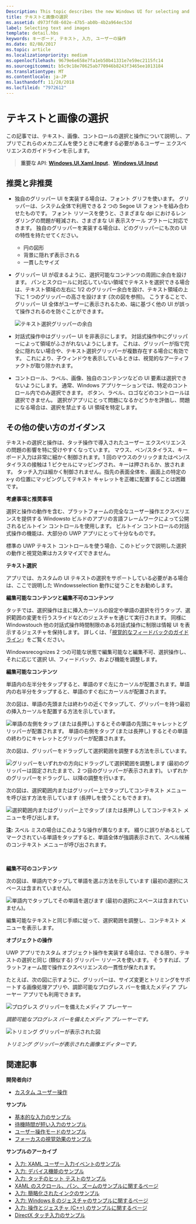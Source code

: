 ```yaml
---
Description: This topic describes the new Windows UI for selecting and manipulating text, images, and controls and provides user experience guidelines that should be considered when using these new selection and manipulation mechanisms in your UWP app.
title: テキストと画像の選択
ms.assetid: d973ffd8-602e-47b5-ab0b-4b2a964ec53d
label: Selecting text and images
template: detail.hbs
keywords: キーボード, テキスト, 入力, ユーザーの操作
ms.date: 02/08/2017
ms.topic: article
ms.localizationpriority: medium
ms.openlocfilehash: 9679e6e658e7fa1eb50b41331e7e59ec2115fc14
ms.sourcegitcommit: b5c9c18e70625ab770946b8243f3465ee1013184
ms.translationtype: MT
ms.contentlocale: ja-JP
ms.lasthandoff: 11/28/2018
ms.locfileid: "7972612"
---
```

# <a name="selecting-text-and-images"></a>テキストと画像の選択


この記事では、テキスト、画像、コントロールの選択と操作について説明し、アプリでこれらのメカニズムを使うときに考慮する必要があるユーザー エクスペリエンスのガイドラインを示します。

> **重要な API**: [**Windows.UI.Xaml.Input**](https://msdn.microsoft.com/library/windows/apps/br227994)、[**Windows.UI.Input**](https://msdn.microsoft.com/library/windows/apps/br242084)
 


## <a name="dos-and-donts"></a>推奨と非推奨


-   独自のグリッパー UI を実装する場合は、フォント グリフを使います。 グリッパーは、システム全体で利用できる 2 つの Segoe UI フォントを組み合わせたものです。 フォント リソースを使うと、さまざまな dpi におけるレンダリングの問題が軽減され、さまざまな UI 表示スケール プラトーに対応できます。 独自のグリッパーを実装する場合は、どのグリッパーにも次の UI の特性を持たせてください。

    -   円の図形
    -   背景に隠れず表示される
    -   一貫したサイズ
-   グリッパー UI が収まるように、選択可能なコンテンツの周囲に余白を設けます。 パンとスクロールに対応していない領域でテキストを選択できる場合は、テキスト領域の左右に 1/2 のグリッパー余白を設け、テキスト領域の上下に 1 つのグリッパーの高さを設けます (次の図を参照)。 こうすることで、グリッパー UI 全体がユーザーに表示されるため、端に基づく他の UI が誤って操作されるのを防ぐことができます。

    ![テキスト選択グリッパーの余白](images/textselection-gripper-margins.png)

-   対話式操作中はグリッパー UI を非表示にします。 対話式操作中にグリッパーによって領域がふさがれないようにします。 これは、グリッパーが指で完全に隠れない場合や、テキスト選択グリッパーが複数存在する場合に有効です。 これにより、子ウィンドウを表示しているときは、視覚的なアーティファクトが取り除かれます。

-   コントロール、ラベル、画像、独自のコンテンツなどの UI 要素は選択できないようにします。 通常、Windows アプリケーションでは、特定のコントロール内でのみ選択できます。 ボタン、ラベル、ロゴなどのコントロールは選択できません。 選択がアプリにとって問題になるかどうかを評価し、問題になる場合は、選択を禁止する UI 領域を特定します。 

## <a name="additional-usage-guidance"></a>その他の使い方のガイダンス


テキストの選択と操作は、タッチ操作で導入されたユーザー エクスペリエンスの問題の影響を特に受けやすくなっています。 マウス、ペン/スタイラス、キーボード入力は非常に細かく制御されます。1 回のマウスのクリックまたはペン/スタイラスの接触は 1 ピクセルにマッピングされ、キーは押されるか、放されます。 タッチ入力は細かく制御されません。指先の表面全体を、画面上の特定の x-y の位置にマッピングしてテキスト キャレットを正確に配置することは困難です。

**考慮事項と推奨事項**

選択と操作の動作を含む、プラットフォームの完全なユーザー操作エクスペリエンスを提供する Windowsto ビルドのアプリの言語フレームワークによって公開されるビルトイン コントロールを使用します。 ビルトイン コントロールの対話式操作の機能は、大部分の UWP アプリにとって十分なものです。

標準の UWP テキスト コントロールを使う場合、このトピックで説明した選択の動作と視覚効果はカスタマイズできません。

**テキスト選択**

アプリでは、カスタムの UI テキストの選択をサポートしている必要がある場合は、ここで説明した Windowsselection 動作に従うことをお勧めします。

**編集可能なコンテンツと編集不可のコンテンツ**


タッチでは、選択操作は主に挿入カーソルの設定や単語の選択を行うタップ、選択範囲の変更を行うスライドなどのジェスチャを通じて実行されます。 同様に Windowstouch 他の対話式操作時間制限のある対話式操作に制限は情報 UI を表示するジェスチャを保持します。 詳しくは、「[視覚的なフィードバックのガイドライン](guidelines-for-visualfeedback.md)」をご覧ください。

Windowsrecognizes 2 つの可能な状態で編集可能なと編集不可、選択操作し、それに応じて選択 UI、フィードバック、および機能を調整します。

**編集可能なコンテンツ**

単語内の左半分をタップすると、単語のすぐ左にカーソルが配置されます。単語内の右半分をタップすると、単語のすぐ右にカーソルが配置されます。

次の図は、単語の先頭または終わりの近くでタップして、グリッパーを持つ最初の挿入カーソルを配置する方法を示しています。

![単語の左側をタップ (または長押し) するとその単語の先頭にキャレットとグリッパーが配置されます。 単語の右側をタップ (または長押し) するとその単語の終わりにキャレットとグリッパーが配置されます。](images/textselection-place-caret.png)

次の図は、グリッパーをドラッグして選択範囲を調整する方法を示しています。

![グリッパーをいずれかの方向にドラッグして選択範囲を調整します (最初のグリッパーは固定されたままで、2 つ目のグリッパーが表示されます)。 いずれかのグリッパーをドラッグし、以降の調整を行います。](images/adjust-selection.png)

次の図は、選択範囲内またはグリッパー上でタップしてコンテキスト メニューを呼び出す方法を示しています (長押しを使うこともできます)。

![選択範囲内またはグリッパー上でタップ (または長押し) してコンテキスト メニューを呼び出します。](images/textselection-show-context.png)

**注:** スペル ミスの場合はこのような操作が異なります。 綴りに誤りがあるとしてマークされている単語をタップすると、単語全体が強調表示されて、スペル候補のコンテキスト メニューが呼び出されます。

 

**編集不可のコンテンツ**

次の図は、単語内でタップして単語を選ぶ方法を示しています (最初の選択にスペースは含まれていません)。

![単語内でタップしてその単語を選びます (最初の選択にスペースは含まれていません)。](images/select-word.png)

編集可能なテキストと同じ手順に従って、選択範囲を調整し、コンテキスト メニューを表示します。

**オブジェクトの操作**

UWP アプリでカスタム オブジェクト操作を実装する場合は、できる限り、テキストの選択と同じ (類似する) グリッパー リソースを使います。 そうすれば、プラットフォーム間で操作エクスペリエンスの一貫性が保たれます。

たとえば、次の図に示すように、グリッパーは、サイズ変更とトリミングをサポートする画像処理アプリや、調節可能なプログレス バーを備えたメディア プレーヤー アプリでも利用できます。

![プログレス グリッパーを備えたメディア プレーヤー](images/gripper-mediaplayer.png)

*調節可能なプログレス バーを備えたメディア プレーヤーです。*

![トリミング グリッパーが表示された図](images/gripper-imagemanip.png)

*トリミング グリッパーが表示された画像エディターです。*

## <a name="related-articles"></a>関連記事



**開発者向け**
* [カスタム ユーザー操作](https://msdn.microsoft.com/library/windows/apps/mt185599)

**サンプル**
* [基本的な入力のサンプル](https://go.microsoft.com/fwlink/p/?LinkID=620302)
* [待機時間が短い入力のサンプル](https://go.microsoft.com/fwlink/p/?LinkID=620304)
* [ユーザー操作モードのサンプル](https://go.microsoft.com/fwlink/p/?LinkID=619894)
* [フォーカスの視覚効果のサンプル](https://go.microsoft.com/fwlink/p/?LinkID=619895)

**サンプルのアーカイブ**
* [入力: XAML ユーザー入力イベントのサンプル](https://go.microsoft.com/fwlink/p/?linkid=226855)
* [入力: デバイス機能のサンプル](https://go.microsoft.com/fwlink/p/?linkid=231530)
* [入力: タッチのヒット テストのサンプル](https://go.microsoft.com/fwlink/p/?linkid=231590)
* [XAML のスクロール、パン、ズームのサンプルに関するページ](https://go.microsoft.com/fwlink/p/?linkid=251717)
* [入力: 簡略化されたインクのサンプル](https://go.microsoft.com/fwlink/p/?linkid=246570)
* [入力: Windows 8 のジェスチャのサンプルに関するページ](https://go.microsoft.com/fwlink/p/?LinkId=264995)
* [入力: 操作とジェスチャ (C++) のサンプルに関するページ](https://go.microsoft.com/fwlink/p/?linkid=231605)
* [DirectX タッチ入力のサンプル](https://go.microsoft.com/fwlink/p/?LinkID=231627)
 

 




